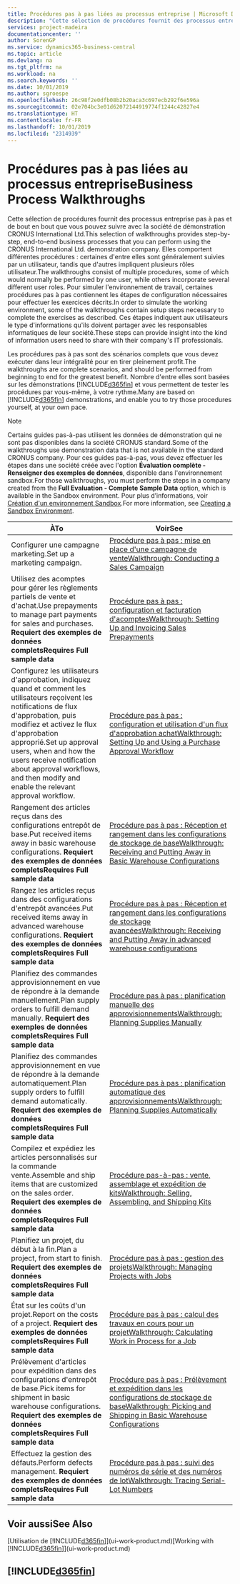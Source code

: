 ```yaml
---
title: Procédures pas à pas liées au processus entreprise | Microsoft Docs
description: "Cette sélection de procédures fournit des processus entreprise pas à pas et de bout en bout que vous pouvez suivre avec la société de démonstration CRONUS International Ltd. Elles comportent différentes procédures : certaines d'entre elles sont généralement suivies par un utilisateur, tandis que d'autres impliquent plusieurs rôles utilisateur. Pour simuler l'environnement de travail, certaines procédures pas à pas contiennent les étapes de configuration nécessaires pour effectuer les exercices décrits. Ces étapes indiquent aux utilisateurs le type d'informations qu'ils doivent partager avec les responsables informatiques de leur société."
services: project-madeira
documentationcenter: ''
author: SorenGP
ms.service: dynamics365-business-central
ms.topic: article
ms.devlang: na
ms.tgt_pltfrm: na
ms.workload: na
ms.search.keywords: ''
ms.date: 10/01/2019
ms.author: sgroespe
ms.openlocfilehash: 26c98f2e0dfb08b2b20aca3c697ecb292f6e596a
ms.sourcegitcommit: 02e704bc3e01d62072144919774f1244c42827e4
ms.translationtype: HT
ms.contentlocale: fr-FR
ms.lasthandoff: 10/01/2019
ms.locfileid: "2314939"
---
```

# <a name="business-process-walkthroughs"></a><span data-ttu-id="d5a08-106">Procédures pas à pas liées au processus entreprise</span><span class="sxs-lookup"><span data-stu-id="d5a08-106">Business Process Walkthroughs</span></span>
<span data-ttu-id="d5a08-107">Cette sélection de procédures fournit des processus entreprise pas à pas et de bout en bout que vous pouvez suivre avec la société de démonstration CRONUS International Ltd.</span><span class="sxs-lookup"><span data-stu-id="d5a08-107">This selection of walkthroughs provides step-by-step, end-to-end business processes that you can perform using the CRONUS International Ltd. demonstration company.</span></span> <span data-ttu-id="d5a08-108">Elles comportent différentes procédures : certaines d'entre elles sont généralement suivies par un utilisateur, tandis que d'autres impliquent plusieurs rôles utilisateur.</span><span class="sxs-lookup"><span data-stu-id="d5a08-108">The walkthroughs consist of multiple procedures, some of which would normally be performed by one user, while others incorporate several different user roles.</span></span> <span data-ttu-id="d5a08-109">Pour simuler l'environnement de travail, certaines procédures pas à pas contiennent les étapes de configuration nécessaires pour effectuer les exercices décrits.</span><span class="sxs-lookup"><span data-stu-id="d5a08-109">In order to simulate the working environment, some of the walkthroughs contain setup steps necessary to complete the exercises as described.</span></span> <span data-ttu-id="d5a08-110">Ces étapes indiquent aux utilisateurs le type d'informations qu'ils doivent partager avec les responsables informatiques de leur société.</span><span class="sxs-lookup"><span data-stu-id="d5a08-110">These steps can provide insight into the kind of information users need to share with their company's IT professionals.</span></span>  

 <span data-ttu-id="d5a08-111">Les procédures pas à pas sont des scénarios complets que vous devez exécuter dans leur intégralité pour en tirer pleinement profit.</span><span class="sxs-lookup"><span data-stu-id="d5a08-111">The walkthroughs are complete scenarios, and should be performed from beginning to end for the greatest benefit.</span></span> <span data-ttu-id="d5a08-112">Nombre d'entre elles sont basées sur les démonstrations [!INCLUDE[d365fin](includes/d365fin_md.md)] et vous permettent de tester les procédures par vous-même, à votre rythme.</span><span class="sxs-lookup"><span data-stu-id="d5a08-112">Many are based on [!INCLUDE[d365fin](includes/d365fin_md.md)] demonstrations, and enable you to try those procedures yourself, at your own pace.</span></span>  

> [!NOTE]
> <span data-ttu-id="d5a08-113">Certains guides pas-à-pas utilisent les données de démonstration qui ne sont pas disponibles dans la société CRONUS standard.</span><span class="sxs-lookup"><span data-stu-id="d5a08-113">Some of the walkthroughs use demonstration data that is not available in the standard CRONUS company.</span></span> <span data-ttu-id="d5a08-114">Pour ces guides pas-à-pas, vous devez effectuer les étapes dans une société créée avec l'option **Évaluation complète - Renseigner des exemples de données**, disponible dans l'environnement sandbox.</span><span class="sxs-lookup"><span data-stu-id="d5a08-114">For those walkthroughs, you must perform the steps in a company created from the **Full Evaluation - Complete Sample Data** option, which is available in the Sandbox environment.</span></span> <span data-ttu-id="d5a08-115">Pour plus d’informations, voir [Création d'un environnement Sandbox](across-how-create-sandbox-environment.md).</span><span class="sxs-lookup"><span data-stu-id="d5a08-115">For more information, see [Creating a Sandbox Environment](across-how-create-sandbox-environment.md).</span></span>

|<span data-ttu-id="d5a08-116">À</span><span class="sxs-lookup"><span data-stu-id="d5a08-116">To</span></span>|<span data-ttu-id="d5a08-117">Voir</span><span class="sxs-lookup"><span data-stu-id="d5a08-117">See</span></span>|  
|--------|---------|  
|<span data-ttu-id="d5a08-118">Configurer une campagne marketing.</span><span class="sxs-lookup"><span data-stu-id="d5a08-118">Set up a marketing campaign.</span></span>|[<span data-ttu-id="d5a08-119">Procédure pas à pas : mise en place d'une campagne de vente</span><span class="sxs-lookup"><span data-stu-id="d5a08-119">Walkthrough: Conducting a Sales Campaign</span></span>](walkthrough-conducting-a-sales-campaign.md)|  
|<span data-ttu-id="d5a08-120">Utilisez des acomptes pour gérer les règlements partiels de vente et d'achat.</span><span class="sxs-lookup"><span data-stu-id="d5a08-120">Use prepayments to manage part payments for sales and purchases.</span></span> <span data-ttu-id="d5a08-121">**Requiert des exemples de données complets**</span><span class="sxs-lookup"><span data-stu-id="d5a08-121">**Requires Full sample data**</span></span> |[<span data-ttu-id="d5a08-122">Procédure pas à pas : configuration et facturation d'acomptes</span><span class="sxs-lookup"><span data-stu-id="d5a08-122">Walkthrough: Setting Up and Invoicing Sales Prepayments</span></span>](walkthrough-setting-up-and-invoicing-sales-prepayments.md)|  
|<span data-ttu-id="d5a08-123">Configurez les utilisateurs d'approbation, indiquez quand et comment les utilisateurs reçoivent les notifications de flux d'approbation, puis modifiez et activez le flux d'approbation approprié.</span><span class="sxs-lookup"><span data-stu-id="d5a08-123">Set up approval users, when and how the users receive notification about approval workflows, and then modify and enable the relevant approval workflow.</span></span>|[<span data-ttu-id="d5a08-124">Procédure pas à pas : configuration et utilisation d'un flux d'approbation achat</span><span class="sxs-lookup"><span data-stu-id="d5a08-124">Walkthrough: Setting Up and Using a Purchase Approval Workflow</span></span>](walkthrough-setting-up-and-using-a-purchase-approval-workflow.md)|  
|<span data-ttu-id="d5a08-125">Rangement des articles reçus dans des configurations entrepôt de base.</span><span class="sxs-lookup"><span data-stu-id="d5a08-125">Put received items away in basic warehouse configurations.</span></span> <span data-ttu-id="d5a08-126">**Requiert des exemples de données complets**</span><span class="sxs-lookup"><span data-stu-id="d5a08-126">**Requires Full sample data**</span></span>|[<span data-ttu-id="d5a08-127">Procédure pas à pas : Réception et rangement dans les configurations de stockage de base</span><span class="sxs-lookup"><span data-stu-id="d5a08-127">Walkthrough: Receiving and Putting Away in Basic Warehouse Configurations</span></span>](walkthrough-receiving-and-putting-away-in-basic-warehousing.md)|  
|<span data-ttu-id="d5a08-128">Rangez les articles reçus dans des configurations d'entrepôt avancées.</span><span class="sxs-lookup"><span data-stu-id="d5a08-128">Put received items away in advanced warehouse configurations.</span></span> <span data-ttu-id="d5a08-129">**Requiert des exemples de données complets**</span><span class="sxs-lookup"><span data-stu-id="d5a08-129">**Requires Full sample data**</span></span>|[<span data-ttu-id="d5a08-130">Procédure pas à pas : Réception et rangement dans les configurations de stockage avancées</span><span class="sxs-lookup"><span data-stu-id="d5a08-130">Walkthrough: Receiving and Putting Away in advanced warehouse configurations</span></span>](walkthrough-receiving-and-putting-away-in-advanced-warehousing.md)|  
|<span data-ttu-id="d5a08-131">Planifiez des commandes approvisionnement en vue de répondre à la demande manuellement.</span><span class="sxs-lookup"><span data-stu-id="d5a08-131">Plan supply orders to fulfill demand manually.</span></span> <span data-ttu-id="d5a08-132">**Requiert des exemples de données complets**</span><span class="sxs-lookup"><span data-stu-id="d5a08-132">**Requires Full sample data**</span></span>|[<span data-ttu-id="d5a08-133">Procédure pas à pas : planification manuelle des approvisionnements</span><span class="sxs-lookup"><span data-stu-id="d5a08-133">Walkthrough: Planning Supplies Manually</span></span>](walkthrough-planning-supplies-manually.md)|  
|<span data-ttu-id="d5a08-134">Planifiez des commandes approvisionnement en vue de répondre à la demande automatiquement.</span><span class="sxs-lookup"><span data-stu-id="d5a08-134">Plan supply orders to fulfill demand automatically.</span></span> <span data-ttu-id="d5a08-135">**Requiert des exemples de données complets**</span><span class="sxs-lookup"><span data-stu-id="d5a08-135">**Requires Full sample data**</span></span>|[<span data-ttu-id="d5a08-136">Procédure pas à pas : planification automatique des approvisionnements</span><span class="sxs-lookup"><span data-stu-id="d5a08-136">Walkthrough: Planning Supplies Automatically</span></span>](walkthrough-planning-supplies-automatically.md)|  
|<span data-ttu-id="d5a08-137">Compilez et expédiez les articles personnalisés sur la commande vente.</span><span class="sxs-lookup"><span data-stu-id="d5a08-137">Assemble and ship items that are customized on the sales order.</span></span> <span data-ttu-id="d5a08-138">**Requiert des exemples de données complets**</span><span class="sxs-lookup"><span data-stu-id="d5a08-138">**Requires Full sample data**</span></span>|[<span data-ttu-id="d5a08-139">Procédure pas-à-pas : vente, assemblage et expédition de kits</span><span class="sxs-lookup"><span data-stu-id="d5a08-139">Walkthrough: Selling, Assembling, and Shipping Kits</span></span>](walkthrough-selling-assembling-and-shipping-kits.md)|  
|<span data-ttu-id="d5a08-140">Planifiez un projet, du début à la fin.</span><span class="sxs-lookup"><span data-stu-id="d5a08-140">Plan a project, from start to finish.</span></span> <span data-ttu-id="d5a08-141">**Requiert des exemples de données complets**</span><span class="sxs-lookup"><span data-stu-id="d5a08-141">**Requires Full sample data**</span></span>|[<span data-ttu-id="d5a08-142">Procédure pas à pas : gestion des projets</span><span class="sxs-lookup"><span data-stu-id="d5a08-142">Walkthrough: Managing Projects with Jobs</span></span>](walkthrough-managing-projects-with-jobs.md)|  
|<span data-ttu-id="d5a08-143">État sur les coûts d'un projet.</span><span class="sxs-lookup"><span data-stu-id="d5a08-143">Report on the costs of a project.</span></span> <span data-ttu-id="d5a08-144">**Requiert des exemples de données complets**</span><span class="sxs-lookup"><span data-stu-id="d5a08-144">**Requires Full sample data**</span></span>|[<span data-ttu-id="d5a08-145">Procédure pas à pas : calcul des travaux en cours pour un projet</span><span class="sxs-lookup"><span data-stu-id="d5a08-145">Walkthrough: Calculating Work in Process for a Job</span></span>](walkthrough-calculating-work-in-process-for-a-job.md)|  
|<span data-ttu-id="d5a08-146">Prélèvement d'articles pour expédition dans des configurations d'entrepôt de base.</span><span class="sxs-lookup"><span data-stu-id="d5a08-146">Pick items for shipment in basic warehouse configurations.</span></span> <span data-ttu-id="d5a08-147">**Requiert des exemples de données complets**</span><span class="sxs-lookup"><span data-stu-id="d5a08-147">**Requires Full sample data**</span></span>|[<span data-ttu-id="d5a08-148">Procédure pas à pas : Prélèvement et expédition dans les configurations de stockage de base</span><span class="sxs-lookup"><span data-stu-id="d5a08-148">Walkthrough: Picking and Shipping in Basic Warehouse Configurations</span></span>](walkthrough-picking-and-shipping-in-basic-warehousing.md)|  
|<span data-ttu-id="d5a08-149">Effectuez la gestion des défauts.</span><span class="sxs-lookup"><span data-stu-id="d5a08-149">Perform defects management.</span></span> <span data-ttu-id="d5a08-150">**Requiert des exemples de données complets**</span><span class="sxs-lookup"><span data-stu-id="d5a08-150">**Requires Full sample data**</span></span>|[<span data-ttu-id="d5a08-151">Procédure pas à pas : suivi des numéros de série et des numéros de lot</span><span class="sxs-lookup"><span data-stu-id="d5a08-151">Walkthrough: Tracing Serial-Lot Numbers</span></span>](walkthrough-tracing-serial-lot-numbers.md)|  

## <a name="see-also"></a><span data-ttu-id="d5a08-152">Voir aussi</span><span class="sxs-lookup"><span data-stu-id="d5a08-152">See Also</span></span>
<span data-ttu-id="d5a08-153">[Utilisation de [!INCLUDE[d365fin](includes/d365fin_md.md)]](ui-work-product.md)</span><span class="sxs-lookup"><span data-stu-id="d5a08-153">[Working with [!INCLUDE[d365fin](includes/d365fin_md.md)]](ui-work-product.md)</span></span>  

## [!INCLUDE[d365fin](includes/free_trial_md.md)]  
